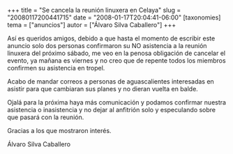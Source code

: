 +++
title = "Se cancela la reunión linuxera en Celaya"
slug = "20080117200441715"
date = "2008-01-17T20:04:41-06:00"
[taxonomies]
tema = ["anuncios"]
autor = ["Álvaro Silva Caballero"]
+++

Así es queridos amigos, debido a que hasta el momento de escribir este
anuncio solo dos personas confirmaron su NO asistencia a la reunión
linuxera del próximo sábado, me veo en la penosa obligación de cancelar
el evento, ya mañana es viernes y no creo que de repente todos los
miembros confirmen su asistencia en tropel.

Acabo de mandar correos a personas de aguascalientes interesadas en
asistir para que cambiaran sus planes y no dieran vuelta en balde.

Ojalá para la próxima haya más comunicación y podamos confirmar nuestra
asistencia o inasistencia y no dejar al anfitrión solo y especulando
sobre que pasará con la reunión.

Gracias a los que mostraron interés.

Álvaro Silva Caballero

